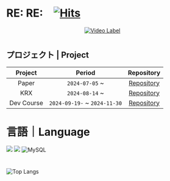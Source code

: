 # RE:  RE:　[![Hits](https://hits.seeyoufarm.com/api/count/incr/badge.svg?url=https%3A%2F%2Fgithub.com%2Fhsojne%2Fhsojne&count_bg=%23433186&title_bg=%23192454&icon=deezer.svg&icon_color=%23451717&title=%3A%3A&edge_flat=false)](https://hits.seeyoufarm.com)


 <div align="center">

[![Video Label](http://img.youtube.com/vi/vXOLRiXdcoM/0.jpg)](https://youtu.be/vXOLRiXdcoM)

</div>


#
## プロジェクト | Project
| Project | Period | Repository |
|:---:|:---:|:---:|
|Paper|`2024-07-05` ~ |[Repository](https://github.com/hsojne/Paper/tree/main)|
|KRX|`2024-08-14` ~ |[Repository](https://github.com/hsojne/KRX/tree/main)|
|Dev Course|`2024-09-19-` ~ `2024-11-30`|[Repository](https://github.com/hsojne/DevCourse/tree/main)|


#
# 言語｜Language
![](https://img.shields.io/badge/Python-14354C?style=for-the-badge&logo=python&logoColor=white)
![](https://img.shields.io/badge/R-276DC3?style=for-the-badge&logo=r&logoColor=white)
![MySQL](https://img.shields.io/badge/mysql-4479A1.svg?style=for-the-badge&logo=mysql&logoColor=white)


#
#
![Top Langs](https://github-readme-stats.vercel.app/api/top-langs/?username=hsojne)
